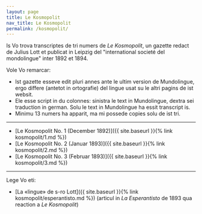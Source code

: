 ```yaml
---
layout: page
title: Le Kosmopolit
nav_title: Le Kosmopolit
permalink: /kosmopolit/
---
```


Is Vo trova transcriptes de tri numers de *Le Kosmopolit*, un gazette redact de Julius Lott et publicat in Leipzig del "international societé del mondolingue" inter 1892 et 1894.

Vole Vo remarcar:

- Ist gazette esseve edit pluri annes ante le ultim version de Mundolingue, ergo differe (antetot in ortografie) del lingue usat su le altri pagins de ist websit.
- Ele esse script in du colonnes: sinistra le text in Mundolingue, dextra sei traduction in german. Solu le text in Mundolingue ha essit transcript is.
- Minimu 13 numers ha apparit, ma mi possede copies solu de ist tri.

---

- [Le Kosmopolit No. 1 (December 1892)]({{ site.baseurl }}{% link kosmopolit/1.md %})
- [Le Kosmopolit No. 2 (Januar 1893)]({{ site.baseurl }}{% link kosmopolit/2.md %})
- [Le Kosmopolit No. 3 (Februar 1893)]({{ site.baseurl }}{% link kosmopolit/3.md %})

---

Lege Vo eti:

- [La «lingue» de s-ro Lott]({{ site.baseurl }}{% link kosmopolit/esperantisto.md %}) (articul in *La Esperantisto* de 1893 qua reaction a *Le Kosmopolit*)
